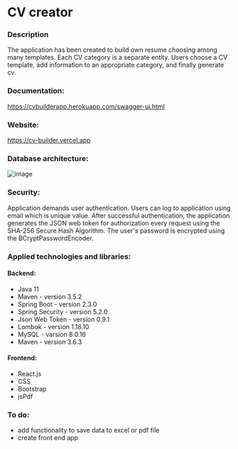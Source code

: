 # CV creator

### Description

The application has been created to build own resume choosing among many templates. Each CV category is a separate entity.
Users choose a CV template, add information to an appropriate category, and finally generate cv.

### Documentation:

https://cvbuilderapp.herokuapp.com/swagger-ui.html

### Website:

https://cv-builder.vercel.app

### Database architecture:

![image](src/main/resources/static/db_schema.png)

### Security:
Application demands user authentication. Users can log to application using email which is unique value.
After successful authentication, the application generates the JSON web token for authorization every request using the 
SHA-256 Secure Hash Algorithm. The user's password is encrypted using the BCryptPasswordEncoder.


### Applied technologies and libraries:

#### Backend:

* Java 11
* Maven - version 3.5.2
* Spring Boot - version 2.3.0
* Spring Security - version 5.2.0
* Json Web Token - version 0.9.1
* Lombok - version 1.18.10
* MySQL - varsion 8.0.16
* Maven - version 3.6.3

#### Frontend:
* React.js 
* CSS 
* Bootstrap
* jsPdf

### To do:
* add functionality to save data to excel or pdf file
* create front end app
